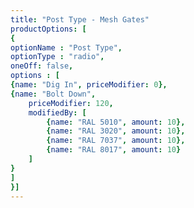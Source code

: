 ```yaml
---
title: "Post Type - Mesh Gates"
productOptions: [
{
optionName : "Post Type",
optionType : "radio",
oneOff: false,
options : [
{name: "Dig In", priceModifier: 0},
{name: "Bolt Down", 
	priceModifier: 120, 
	modifiedBy: [
		{name: "RAL 5010", amount: 10},
		{name: "RAL 3020", amount: 10},
		{name: "RAL 7037", amount: 10},
		{name: "RAL 8017", amount: 10}
	]
}
]
}]
---
```

